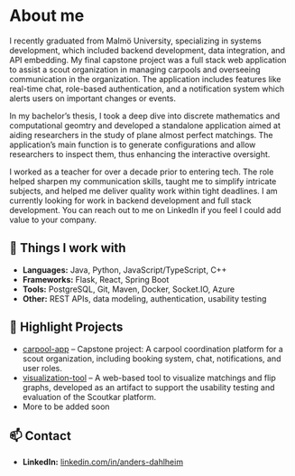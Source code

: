 # About me

I recently graduated from Malmö University, specializing in systems development, which included backend development, data integration, and API embedding. My final capstone project was a full stack web application to assist a scout organization in managing carpools and overseeing communication in the organization. The application includes features like real-time chat, role-based authentication, and a notification system which alerts users on important changes or events.

In my bachelor’s thesis, I took a deep dive into discrete mathematics and computational geomtry and developed a standalone application aimed at aiding researchers in the study of plane almost perfect matchings. The application’s main function is to generate configurations and allow researchers to inspect them, thus enhancing the interactive oversight.

I worked as a teacher for over a decade prior to entering tech. The role helped sharpen my communication skills, taught me to simplify intricate subjects, and helped me deliver quality work within tight deadlines. I am currently looking for work in backend development and full stack development. You can reach out to me on LinkedIn if you feel I could add value to your company.

## 🔧 Things I work with

- **Languages:** Java, Python, JavaScript/TypeScript, C++
- **Frameworks:** Flask, React, Spring Boot
- **Tools:** PostgreSQL, Git, Maven, Docker, Socket.IO, Azure
- **Other:** REST APIs, data modeling, authentication, usability testing

## 📌 Highlight Projects

- [carpool-app](https://github.com/sczcz/carpool-app) – Capstone project: A carpool coordination platform for a scout organization, including booking system, chat, notifications, and user roles.
- [visualization-tool](https://github.com/sczcz/visualization-tool) – A web-based tool to visualize matchings and flip graphs, developed as an artifact to support the usability testing and evaluation of the Scoutkar platform.
- More to be added soon

## 📫 Contact

- **LinkedIn:** [linkedin.com/in/anders-dahlheim](https://www.linkedin.com/in/anders-dahlheim/)


<!---
sczcz/sczcz is a ✨ special ✨ repository because its `README.md` (this file) appears on your GitHub profile.
You can click the Preview link to take a look at your changes.
--->
